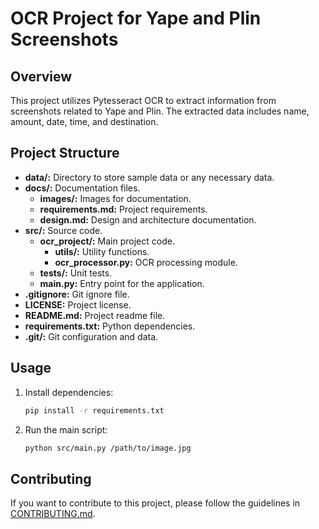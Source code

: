 # OCR Project for Yape and Plin Screenshots

## Overview

This project utilizes Pytesseract OCR to extract information from screenshots related to Yape and Plin. The extracted data includes name, amount, date, time, and destination.

## Project Structure

- **data/:** Directory to store sample data or any necessary data.
- **docs/:** Documentation files.
  - **images/:** Images for documentation.
  - **requirements.md:** Project requirements.
  - **design.md:** Design and architecture documentation.
- **src/:** Source code.
  - **ocr_project/:** Main project code.
    - **utils/:** Utility functions.
    - **ocr_processor.py:** OCR processing module.
  - **tests/:** Unit tests.
  - **main.py:** Entry point for the application.
- **.gitignore:** Git ignore file.
- **LICENSE:** Project license.
- **README.md:** Project readme file.
- **requirements.txt:** Python dependencies.
- **.git/:** Git configuration and data.

## Usage

1. Install dependencies:
    ```bash
    pip install -r requirements.txt
    ```

2. Run the main script:
    ```bash
    python src/main.py /path/to/image.jpg
    ```

## Contributing

If you want to contribute to this project, please follow the guidelines in [CONTRIBUTING.md](CONTRIBUTING.md).


